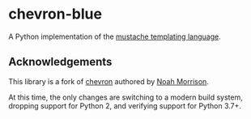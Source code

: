 # chevron-blue

A Python implementation of the [mustache templating language](http://mustache.github.io).

## Acknowledgements

This library is a fork of [chevron](https://github.com/noahmorrison/chevron) authored by [Noah Morrison](https://github.com/noahmorrison).

At this time, the only changes are switching to a modern build system, dropping support for Python 2, and verifying support for Python 3.7+.
